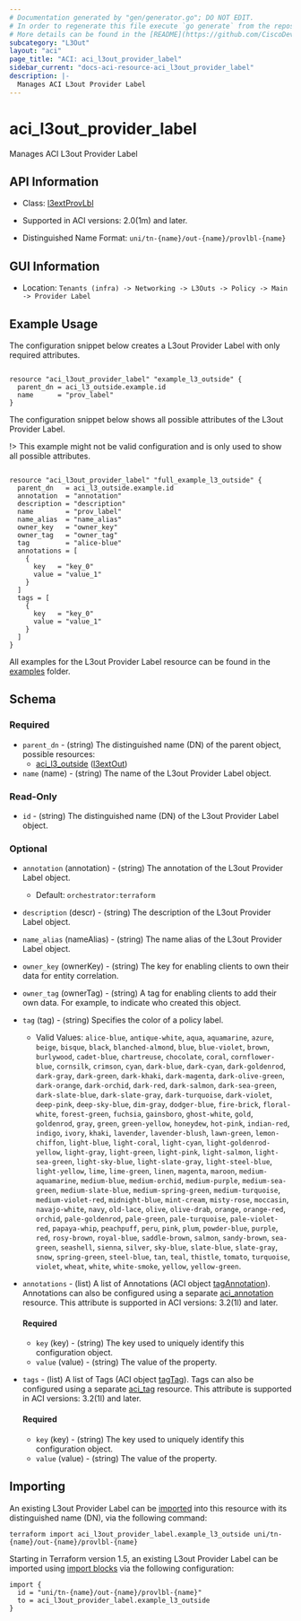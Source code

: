```yaml
---
# Documentation generated by "gen/generator.go"; DO NOT EDIT.
# In order to regenerate this file execute `go generate` from the repository root.
# More details can be found in the [README](https://github.com/CiscoDevNet/terraform-provider-aci/blob/master/README.md).
subcategory: "L3Out"
layout: "aci"
page_title: "ACI: aci_l3out_provider_label"
sidebar_current: "docs-aci-resource-aci_l3out_provider_label"
description: |-
  Manages ACI L3out Provider Label
---
```


# aci_l3out_provider_label #

Manages ACI L3out Provider Label



## API Information ##

* Class: [l3extProvLbl](https://pubhub.devnetcloud.com/media/model-doc-latest/docs/app/index.html#/objects/l3extProvLbl/overview)

* Supported in ACI versions: 2.0(1m) and later.

* Distinguished Name Format: `uni/tn-{name}/out-{name}/provlbl-{name}`

## GUI Information ##

* Location: `Tenants (infra) -> Networking -> L3Outs -> Policy -> Main -> Provider Label`

## Example Usage ##

The configuration snippet below creates a L3out Provider Label with only required attributes.

```hcl

resource "aci_l3out_provider_label" "example_l3_outside" {
  parent_dn = aci_l3_outside.example.id
  name      = "prov_label"
}

```
The configuration snippet below shows all possible attributes of the L3out Provider Label.

!> This example might not be valid configuration and is only used to show all possible attributes.

```hcl

resource "aci_l3out_provider_label" "full_example_l3_outside" {
  parent_dn   = aci_l3_outside.example.id
  annotation  = "annotation"
  description = "description"
  name        = "prov_label"
  name_alias  = "name_alias"
  owner_key   = "owner_key"
  owner_tag   = "owner_tag"
  tag         = "alice-blue"
  annotations = [
    {
      key   = "key_0"
      value = "value_1"
    }
  ]
  tags = [
    {
      key   = "key_0"
      value = "value_1"
    }
  ]
}

```

All examples for the L3out Provider Label resource can be found in the [examples](https://github.com/CiscoDevNet/terraform-provider-aci/tree/master/examples/resources/aci_l3out_provider_label) folder.

## Schema ##

### Required ###

* `parent_dn` - (string) The distinguished name (DN) of the parent object, possible resources:
  - [aci_l3_outside](https://registry.terraform.io/providers/CiscoDevNet/aci/latest/docs/resources/l3_outside) ([l3extOut](https://pubhub.devnetcloud.com/media/model-doc-latest/docs/app/index.html#/objects/l3extOut/overview))
* `name` (name) - (string) The name of the L3out Provider Label object.

### Read-Only ###

* `id` - (string) The distinguished name (DN) of the L3out Provider Label object.

### Optional ###
  
* `annotation` (annotation) - (string) The annotation of the L3out Provider Label object.
  - Default: `orchestrator:terraform`
* `description` (descr) - (string) The description of the L3out Provider Label object.
* `name_alias` (nameAlias) - (string) The name alias of the L3out Provider Label object.
* `owner_key` (ownerKey) - (string) The key for enabling clients to own their data for entity correlation.
* `owner_tag` (ownerTag) - (string) A tag for enabling clients to add their own data. For example, to indicate who created this object.
* `tag` (tag) - (string) Specifies the color of a policy label.
  - Valid Values: `alice-blue`, `antique-white`, `aqua`, `aquamarine`, `azure`, `beige`, `bisque`, `black`, `blanched-almond`, `blue`, `blue-violet`, `brown`, `burlywood`, `cadet-blue`, `chartreuse`, `chocolate`, `coral`, `cornflower-blue`, `cornsilk`, `crimson`, `cyan`, `dark-blue`, `dark-cyan`, `dark-goldenrod`, `dark-gray`, `dark-green`, `dark-khaki`, `dark-magenta`, `dark-olive-green`, `dark-orange`, `dark-orchid`, `dark-red`, `dark-salmon`, `dark-sea-green`, `dark-slate-blue`, `dark-slate-gray`, `dark-turquoise`, `dark-violet`, `deep-pink`, `deep-sky-blue`, `dim-gray`, `dodger-blue`, `fire-brick`, `floral-white`, `forest-green`, `fuchsia`, `gainsboro`, `ghost-white`, `gold`, `goldenrod`, `gray`, `green`, `green-yellow`, `honeydew`, `hot-pink`, `indian-red`, `indigo`, `ivory`, `khaki`, `lavender`, `lavender-blush`, `lawn-green`, `lemon-chiffon`, `light-blue`, `light-coral`, `light-cyan`, `light-goldenrod-yellow`, `light-gray`, `light-green`, `light-pink`, `light-salmon`, `light-sea-green`, `light-sky-blue`, `light-slate-gray`, `light-steel-blue`, `light-yellow`, `lime`, `lime-green`, `linen`, `magenta`, `maroon`, `medium-aquamarine`, `medium-blue`, `medium-orchid`, `medium-purple`, `medium-sea-green`, `medium-slate-blue`, `medium-spring-green`, `medium-turquoise`, `medium-violet-red`, `midnight-blue`, `mint-cream`, `misty-rose`, `moccasin`, `navajo-white`, `navy`, `old-lace`, `olive`, `olive-drab`, `orange`, `orange-red`, `orchid`, `pale-goldenrod`, `pale-green`, `pale-turquoise`, `pale-violet-red`, `papaya-whip`, `peachpuff`, `peru`, `pink`, `plum`, `powder-blue`, `purple`, `red`, `rosy-brown`, `royal-blue`, `saddle-brown`, `salmon`, `sandy-brown`, `sea-green`, `seashell`, `sienna`, `silver`, `sky-blue`, `slate-blue`, `slate-gray`, `snow`, `spring-green`, `steel-blue`, `tan`, `teal`, `thistle`, `tomato`, `turquoise`, `violet`, `wheat`, `white`, `white-smoke`, `yellow`, `yellow-green`.

* `annotations` - (list) A list of Annotations (ACI object [tagAnnotation](https://pubhub.devnetcloud.com/media/model-doc-latest/docs/app/index.html#/objects/tagAnnotation/overview)). Annotations can also be configured using a separate [aci_annotation](https://registry.terraform.io/providers/CiscoDevNet/aci/latest/docs/resources/annotation) resource. This attribute is supported in ACI versions: 3.2(1l) and later.
  
  #### Required ####
  
  * `key` (key) - (string) The key used to uniquely identify this configuration object.
  * `value` (value) - (string) The value of the property.

* `tags` - (list) A list of Tags (ACI object [tagTag](https://pubhub.devnetcloud.com/media/model-doc-latest/docs/app/index.html#/objects/tagTag/overview)). Tags can also be configured using a separate [aci_tag](https://registry.terraform.io/providers/CiscoDevNet/aci/latest/docs/resources/tag) resource. This attribute is supported in ACI versions: 3.2(1l) and later.
  
  #### Required ####
  
  * `key` (key) - (string) The key used to uniquely identify this configuration object.
  * `value` (value) - (string) The value of the property.

## Importing

An existing L3out Provider Label can be [imported](https://www.terraform.io/docs/import/index.html) into this resource with its distinguished name (DN), via the following command:

```
terraform import aci_l3out_provider_label.example_l3_outside uni/tn-{name}/out-{name}/provlbl-{name}
```

Starting in Terraform version 1.5, an existing L3out Provider Label can be imported
using [import blocks](https://developer.hashicorp.com/terraform/language/import) via the following configuration:

```
import {
  id = "uni/tn-{name}/out-{name}/provlbl-{name}"
  to = aci_l3out_provider_label.example_l3_outside
}
```
